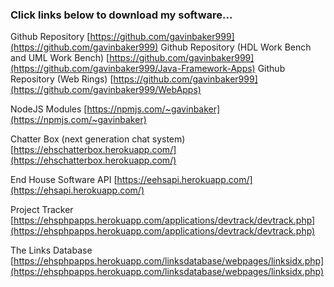 ### Click links below to download my software…

Github Repository [https://github.com/gavinbaker999](https://github.com/gavinbaker999)
Github Repository (HDL Work Bench and UML Work Bench) [https://github.com/gavinbaker999](https://github.com/gavinbaker999/Java-Framework-Apps)
Github Repository (Web Rings) [https://github.com/gavinbaker999](https://github.com/gavinbaker999/WebApps)

NodeJS Modules [https://npmjs.com/~gavinbaker](https://npmjs.com/~gavinbaker)

Chatter Box (next generation chat system) [https://ehschatterbox.herokuapp.com/](https://ehschatterbox.herokuapp.com/)

End House Software API [https://eehsapi.herokuapp.com/](https://ehsapi.herokuapp.com/)

Project Tracker [https://ehsphpapps.herokuapp.com/applications/devtrack/devtrack.php](https://ehsphpapps.herokuapp.com/applications/devtrack/devtrack.php)

The Links Database [https://ehsphpapps.herokuapp.com/linksdatabase/webpages/linksidx.php](https://ehsphpapps.herokuapp.com/linksdatabase/webpages/linksidx.php)
